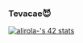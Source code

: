 ### Tevacae😈
[![alirola-'s 42 stats](https://badge.mediaplus.ma/greenbinary/alirola-?1337Badge=off&UM6P=off)](https://github.com/oakoudad/badge42)

